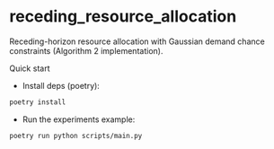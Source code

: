 # receding_resource_allocation

Receding-horizon resource allocation with Gaussian demand chance constraints (Algorithm 2 implementation).

Quick start
- Install deps (poetry):
```bash
poetry install
```
- Run the experiments example:
```bash
poetry run python scripts/main.py
```
